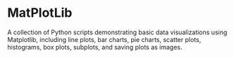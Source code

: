 # MatPlotLib
A collection of Python scripts demonstrating basic data visualizations using Matplotlib, including line plots, bar charts, pie charts, scatter plots, histograms, box plots, subplots, and saving plots as images.
